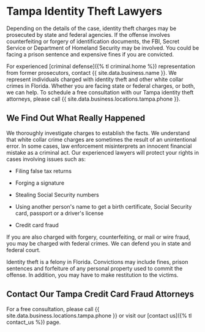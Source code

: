 # Tampa Identity Theft Lawyers

Depending on the details of the case, identity theft charges may be prosecuted by state and federal agencies. If the offense involves counterfeiting or forgery of identification documents, the FBI, Secret Service or Department of Homeland Security may be involved. You could be facing a prison sentence and expensive fines if you are convicted.

For experienced [criminal defense]({% tl criminal.home %}) representation from former prosecutors, contact {{ site.data.business.name }}.
We represent individuals charged with identity theft and other white collar crimes in Florida.
Whether you are facing state or federal charges, or both, we can help.
To schedule a free consultation with our Tampa identity theft attorneys, please call {{ site.data.business.locations.tampa.phone }}.

## We Find Out What Really Happened

We thoroughly investigate charges to establish the facts. We understand that white collar crime charges are sometimes the result of an unintentional error. In some cases, law enforcement misinterprets an innocent financial mistake as a criminal act. Our experienced lawyers will protect your rights in cases involving issues such as:

* Filing false tax returns

* Forging a signature

* Stealing Social Security numbers

* Using another person's name to get a birth certificate, Social Security card, passport or a driver's license

* Credit card fraud

If you are also charged with forgery, counterfeiting, or mail or wire fraud, you may be charged with federal crimes. We can defend you in state and federal court.

Identity theft is a felony in Florida. Convictions may include fines, prison sentences and forfeiture of any personal property used to commit the offense. In addition, you may have to make restitution to the victims.

## Contact Our Tampa Credit Card Fraud Attorneys

For a free consultation, please call {{ site.data.business.locations.tampa.phone }} or visit our [contact us]({% tl contact_us %}) page.

